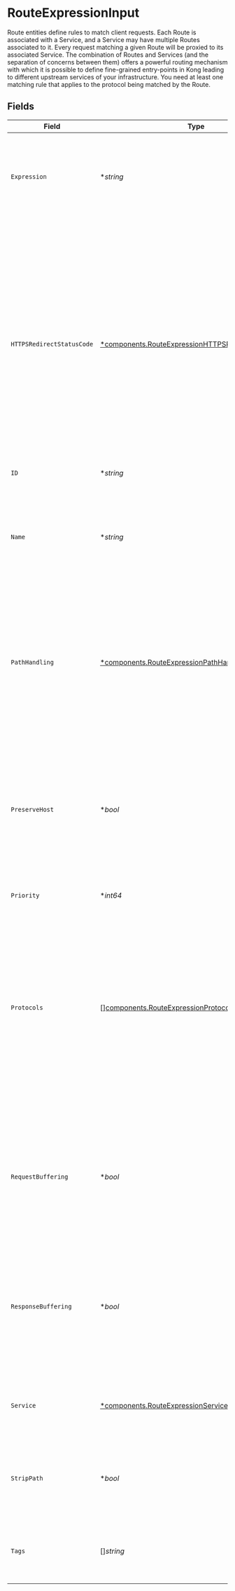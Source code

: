 # RouteExpressionInput

Route entities define rules to match client requests. Each Route is associated with a Service, and a Service may have multiple Routes associated to it. Every request matching a given Route will be proxied to its associated Service. The combination of Routes and Services (and the separation of concerns between them) offers a powerful routing mechanism with which it is possible to define fine-grained entry-points in Kong leading to different upstream services of your infrastructure. You need at least one matching rule that applies to the protocol being matched by the Route.


## Fields

| Field                                                                                                                                                                                                                                                                                                                                           | Type                                                                                                                                                                                                                                                                                                                                            | Required                                                                                                                                                                                                                                                                                                                                        | Description                                                                                                                                                                                                                                                                                                                                     |
| ----------------------------------------------------------------------------------------------------------------------------------------------------------------------------------------------------------------------------------------------------------------------------------------------------------------------------------------------- | ----------------------------------------------------------------------------------------------------------------------------------------------------------------------------------------------------------------------------------------------------------------------------------------------------------------------------------------------- | ----------------------------------------------------------------------------------------------------------------------------------------------------------------------------------------------------------------------------------------------------------------------------------------------------------------------------------------------- | ----------------------------------------------------------------------------------------------------------------------------------------------------------------------------------------------------------------------------------------------------------------------------------------------------------------------------------------------- |
| `Expression`                                                                                                                                                                                                                                                                                                                                    | **string*                                                                                                                                                                                                                                                                                                                                       | :heavy_minus_sign:                                                                                                                                                                                                                                                                                                                              | Use Router Expression to perform route match. This option is only available when `router_flavor` is set to `expressions`.                                                                                                                                                                                                                       |
| `HTTPSRedirectStatusCode`                                                                                                                                                                                                                                                                                                                       | [*components.RouteExpressionHTTPSRedirectStatusCode](../../models/components/routeexpressionhttpsredirectstatuscode.md)                                                                                                                                                                                                                         | :heavy_minus_sign:                                                                                                                                                                                                                                                                                                                              | The status code Kong responds with when all properties of a Route match except the protocol i.e. if the protocol of the request is `HTTP` instead of `HTTPS`. `Location` header is injected by Kong if the field is set to 301, 302, 307 or 308. Note: This config applies only if the Route is configured to only accept the `https` protocol. |
| `ID`                                                                                                                                                                                                                                                                                                                                            | **string*                                                                                                                                                                                                                                                                                                                                       | :heavy_minus_sign:                                                                                                                                                                                                                                                                                                                              | N/A                                                                                                                                                                                                                                                                                                                                             |
| `Name`                                                                                                                                                                                                                                                                                                                                          | **string*                                                                                                                                                                                                                                                                                                                                       | :heavy_minus_sign:                                                                                                                                                                                                                                                                                                                              | The name of the Route. Route names must be unique, and they are case sensitive. For example, there can be two different Routes named "test" and "Test".                                                                                                                                                                                         |
| `PathHandling`                                                                                                                                                                                                                                                                                                                                  | [*components.RouteExpressionPathHandling](../../models/components/routeexpressionpathhandling.md)                                                                                                                                                                                                                                               | :heavy_minus_sign:                                                                                                                                                                                                                                                                                                                              | Controls how the Service path, Route path and requested path are combined when sending a request to the upstream. See above for a detailed description of each behavior.                                                                                                                                                                        |
| `PreserveHost`                                                                                                                                                                                                                                                                                                                                  | **bool*                                                                                                                                                                                                                                                                                                                                         | :heavy_minus_sign:                                                                                                                                                                                                                                                                                                                              | When matching a Route via one of the `hosts` domain names, use the request `Host` header in the upstream request headers. If set to `false`, the upstream `Host` header will be that of the Service's `host`.                                                                                                                                   |
| `Priority`                                                                                                                                                                                                                                                                                                                                      | **int64*                                                                                                                                                                                                                                                                                                                                        | :heavy_minus_sign:                                                                                                                                                                                                                                                                                                                              | N/A                                                                                                                                                                                                                                                                                                                                             |
| `Protocols`                                                                                                                                                                                                                                                                                                                                     | [][components.RouteExpressionProtocols](../../models/components/routeexpressionprotocols.md)                                                                                                                                                                                                                                                    | :heavy_minus_sign:                                                                                                                                                                                                                                                                                                                              | An array of the protocols this Route should allow. See the [Route Object](#route-object) section for a list of accepted protocols. When set to only `"https"`, HTTP requests are answered with an upgrade error. When set to only `"http"`, HTTPS requests are answered with an error.                                                          |
| `RequestBuffering`                                                                                                                                                                                                                                                                                                                              | **bool*                                                                                                                                                                                                                                                                                                                                         | :heavy_minus_sign:                                                                                                                                                                                                                                                                                                                              | Whether to enable request body buffering or not. With HTTP 1.1, it may make sense to turn this off on services that receive data with chunked transfer encoding.                                                                                                                                                                                |
| `ResponseBuffering`                                                                                                                                                                                                                                                                                                                             | **bool*                                                                                                                                                                                                                                                                                                                                         | :heavy_minus_sign:                                                                                                                                                                                                                                                                                                                              | Whether to enable response body buffering or not. With HTTP 1.1, it may make sense to turn this off on services that send data with chunked transfer encoding.                                                                                                                                                                                  |
| `Service`                                                                                                                                                                                                                                                                                                                                       | [*components.RouteExpressionService](../../models/components/routeexpressionservice.md)                                                                                                                                                                                                                                                         | :heavy_minus_sign:                                                                                                                                                                                                                                                                                                                              | The Service this Route is associated to. This is where the Route proxies traffic to.                                                                                                                                                                                                                                                            |
| `StripPath`                                                                                                                                                                                                                                                                                                                                     | **bool*                                                                                                                                                                                                                                                                                                                                         | :heavy_minus_sign:                                                                                                                                                                                                                                                                                                                              | When matching a Route via one of the `paths`, strip the matching prefix from the upstream request URL.                                                                                                                                                                                                                                          |
| `Tags`                                                                                                                                                                                                                                                                                                                                          | []*string*                                                                                                                                                                                                                                                                                                                                      | :heavy_minus_sign:                                                                                                                                                                                                                                                                                                                              | An optional set of strings associated with the Route for grouping and filtering.                                                                                                                                                                                                                                                                |